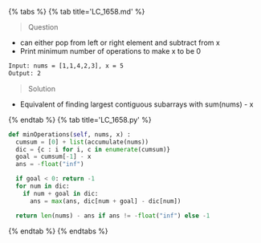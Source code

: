 {% tabs %}
{% tab title='LC_1658.md' %}

> Question

* can either pop from left or right element and subtract from x
* Print minimum number of operations to make x to be 0

```txt
Input: nums = [1,1,4,2,3], x = 5
Output: 2
```

> Solution

* Equivalent of finding largest contiguous subarrays with sum(nums) - x

{% endtab %}
{% tab title='LC_1658.py' %}

```py
def minOperations(self, nums, x) :
  cumsum = [0] + list(accumulate(nums))
  dic = {c : i for i, c in enumerate(cumsum)}
  goal = cumsum[-1] - x
  ans = -float("inf")

  if goal < 0: return -1
  for num in dic:
    if num + goal in dic:
      ans = max(ans, dic[num + goal] - dic[num])

  return len(nums) - ans if ans != -float("inf") else -1
```

{% endtab %}
{% endtabs %}
